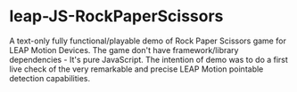 leap-JS-RockPaperScissors
=========================

A text-only fully functional/playable demo of Rock Paper Scissors game for LEAP Motion Devices. The game don't have framework/library dependencies - It's pure JavaScript. The intention of demo was to do a first live check of the very remarkable and precise LEAP Motion pointable detection capabilities.